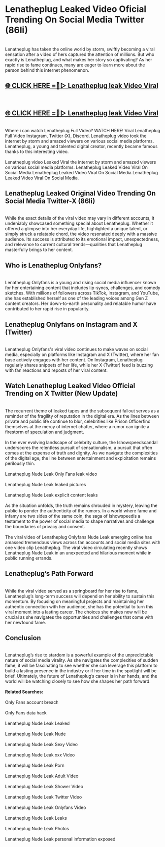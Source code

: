 # Lenatheplug Leaked Video Oficial Trending On Social Media Twitter (86li)
<br>
Lenatheplug has taken the online world by storm, swiftly becoming a viral sensation after a video of hers captured the attention of millions. But who exactly is Lenatheplug, and what makes her story so captivating? As her rapid rise to fame continues, many are eager to learn more about the person behind this internet phenomenon.
<br>
<h2><a href="https://v.mview.online/p/url.html?title=Lenatheplug&ref=git">🌐 CLICK HERE =👙▷ Lenatheplug leak Video Viral</a></h2>
<br>
<h2><a href="https://v.mview.online/p/url.html?title=Lenatheplug&ref=git">🌐 CLICK HERE =👙▷ Lenatheplug leak Video Viral</a></h2>
<br>
Where i can watch Lenatheplug Full Video? WATCH HERE! Viral Lenatheplug Full Video Instagram, Twitter (X), Discord. Lenatheplug video took the internet by storm and amazed viewers on various social media platforms. Lenatheplug, a young and talented digital creator, recently became famous thanks to this interesting video.
<br><br>
Lenatheplug video Leaked Viral the internet by storm and amazed viewers on various social media platforms. Lenatheplug Leaked Video Viral On Social Media.Lenatheplug Leaked Video Viral On Social Media.Lenatheplug Leaked Video Viral On Social Media.
<br>
<h2>Lenatheplug Leaked Original Video Trending On Social Media Twitter-X (86li)</h2>
<br>
While the exact details of the viral video may vary in different accounts, it undeniably showcased something special about Lenatheplug. Whether it offered a glimpse into her everyday life, highlighted a unique talent, or simply struck a relatable chord, the video resonated deeply with a massive audience. Its success is attributed to its emotional impact, unexpectedness, and relevance to current cultural trends—qualities that Lenatheplug masterfully brings to her content.
<br>
<h2>Who is Lenatheplug Onlyfans?</h2>
<br>
Lenatheplug Onlyfans is a young and rising social media influencer known for her entertaining content that includes lip-syncs, challenges, and comedy sketches. With millions of followers across TikTok, Instagram, and YouTube, she has established herself as one of the leading voices among Gen Z content creators. Her down-to-earth personality and relatable humor have contributed to her rapid rise in popularity.
<br>
<h2>Lenatheplug Onlyfans on Instagram and X (Twitter)</h2>
<br>
Lenatheplug Onlyfans's viral video continues to make waves on social media, especially on platforms like Instagram and X (Twitter), where her fan base actively engages with her content. On Instagram, Lenatheplug regularly shares snippets of her life, while her X (Twitter) feed is buzzing with fan reactions and reposts of her viral content.
<br>
<h2>Watch Lenatheplug Leaked Video Official Trending on X Twitter (New Update)</h2>
<br>
The recurrent theme of leaked tapes and the subsequent fallout serves as a reminder of the fragility of reputation in the digital era. As the lines between private and public life continue to blur, celebrities like Prison Officerfind themselves at the mercy of internet chatter, where a rumor can ignite a firestorm of speculation and judgment.
<br><br>
In the ever evolving landscape of celebrity culture, the Ishowspeedscandal underscores the relentless pursuit of sensationalism, a pursuit that often comes at the expense of truth and dignity. As we navigate the complexities of the digital age, the line between entertainment and exploitation remains perilously thin.
<br><br>
Lenatheplug Nude Leak Only Fans leak video
<br><br>
Lenatheplug Nude Leak leaked pictures
<br><br>
Lenatheplug Nude Leak explicit content leaks
<br><br>
As the situation unfolds, the truth remains shrouded in mystery, leaving the public to ponder the authenticity of the rumors. In a world where fame and infamy are two sides of the same coin, the saga of Ishowspeedis a testament to the power of social media to shape narratives and challenge the boundaries of privacy and consent.
<br><br>
The viral video of Lenatheplug Onlyfans Nude Leak emerging online has amassed tremendous views across fan accounts and social media sites with one video clip Lenatheplug. The viral video circulating recently shows Lenatheplug Nude Leak in an unexpected and hilarious moment while in public running errands.
<br>
<h2>Lenatheplug’s Path Forward</h2>
<br>
While the viral video served as a springboard for her rise to fame, Lenatheplug’s long-term success will depend on her ability to sustain this momentum. By focusing on meaningful projects and maintaining her authentic connection with her audience, she has the potential to turn this viral moment into a lasting career. The choices she makes now will be crucial as she navigates the opportunities and challenges that come with her newfound fame.
<br>
<h2>Conclusion</h2>
<br>
Lenatheplug’s rise to stardom is a powerful example of the unpredictable nature of social media virality. As she navigates the complexities of sudden fame, it will be fascinating to see whether she can leverage this platform to build a lasting presence in the industry or if her time in the spotlight will be brief. Ultimately, the future of Lenatheplug’s career is in her hands, and the world will be watching closely to see how she shapes her path forward.
<br><br>
<strong>Related Searches:</strong>
<br><br>
Only Fans account breach
<br><br>
Only Fans data hack
<br><br>
Lenatheplug Nude Leak Leaked
<br><br>
Lenatheplug Nude Leak Nude
<br><br>
Lenatheplug Nude Leak Sexy Video
<br><br>
Lenatheplug Nude Leak xxx Video
<br><br>
Lenatheplug Nude Leak Porn
<br><br>
Lenatheplug Nude Leak Adult Video
<br><br>
Lenatheplug Nude Leak Shower Video
<br><br>
Lenatheplug Nude Leak Twitter Video
<br><br>
Lenatheplug Nude Leak Onlyfans Video
<br><br>
Lenatheplug Nude Leak Leaks
<br><br>
Lenatheplug Nude Leak Photos
<br><br>
Lenatheplug Nude Leak personal information exposed